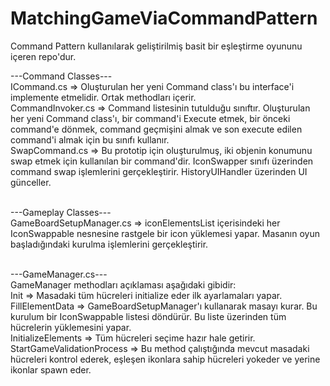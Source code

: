 # MatchingGameViaCommandPattern
Command Pattern kullanılarak geliştirilmiş basit bir eşleştirme oyununu içeren repo'dur.<br>


---Command Classes---<br>
ICommand.cs => Oluşturulan her yeni Command class'ı bu interface'i implemente etmelidir. Ortak methodları içerir.<br>
CommandInvoker.cs => Command listesinin tutulduğu sınıftır. Oluşturulan her yeni Command class'ı, bir command'i Execute etmek, bir önceki command'e dönmek, command geçmişini almak ve son execute edilen command'i almak için bu sınıfı kullanır.<br>
SwapCommand.cs => Bu prototip için oluşturulmuş, iki objenin konumunu swap etmek için kullanılan bir command'dir. IconSwapper sınıfı üzerinden command swap işlemlerini gerçekleştirir. HistoryUIHandler üzerinden UI günceller.<br><br>

---Gameplay Classes---<br>
GameBoardSetupManager.cs => iconElementsList içerisindeki her IconSwappable nesnesine rastgele bir icon yüklemesi yapar. Masanın oyun başladığındaki kurulma işlemlerini gerçekleştirir.<br><br>

---GameManager.cs---<br>
GameManager methodları açıklaması aşağıdaki gibidir:<br>
Init => Masadaki tüm hücreleri initialize eder ilk ayarlamaları yapar.<br>
FillElementData => GameBoardSetupManager'ı kullanarak masayı kurar. Bu kurulum bir IconSwappable listesi döndürür. Bu liste üzerinden tüm hücrelerin yüklemesini yapar.<br>
InitializeElements => Tüm hücreleri seçime hazır hale getirir.<br>
StartGameValidationProcess => Bu method çalıştığında mevcut masadaki hücreleri kontrol ederek, eşleşen ikonlara sahip hücreleri yokeder ve yerine ikonlar spawn eder.<br><br>

